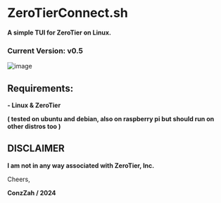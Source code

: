 # ZeroTierConnect.sh
 **A simple TUI for ZeroTier on Linux.**

### Current Version: v0.5

![image](https://github.com/ConzZah/ZeroTierConnect.sh/assets/69615452/0bebbf06-a0d9-46ba-a924-2abdd9efcf5a)


## Requirements:

**- Linux & ZeroTier**

**( tested on ubuntu and debian, also on raspberry pi but should run on other distros too )**

## DISCLAIMER

**I am not in any way associated with ZeroTier, Inc.**

Cheers, 

**ConzZah / 2024**

